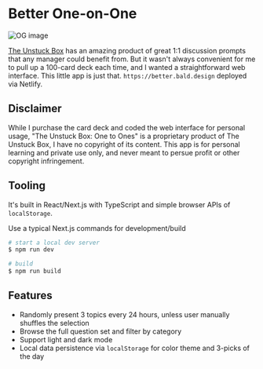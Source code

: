 # Better One-on-One

![OG image](https://res.cloudinary.com/dm4tymaa3/image/upload/v1680876353/og-image-better_falja6.png)

[The Unstuck Box](https://unstuckbox.com/products/the-unstuck-box-one-to-ones) has an amazing product of great 1:1 discussion prompts that any manager could benefit from. But it wasn't always convenient for me to pull up a 100-card deck each time, and I wanted a straightforward web interface. This little app is just that. `https://better.bald.design` deployed via Netlify.

## Disclaimer

While I purchase the card deck and coded the web interface for personal usage, "The Unstuck Box: One to Ones" is a proprietary product of The Unstuck Box, I have no copyright of its content. This app is for personal learning and private use only, and never meant to persue profit or other copyright infringement.

## Tooling

It's built in React/Next.js with TypeScript and simple browser APIs of `localStorage`.

Use a typical Next.js commands for development/build

```bash
# start a local dev server
$ npm run dev

# build
$ npm run build
```

## Features

- Randomly present 3 topics every 24 hours, unless user manually shuffles the selection
- Browse the full question set and filter by category
- Support light and dark mode
- Local data persistence via `localStorage` for color theme and 3-picks of the day
